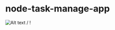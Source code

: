 # node-task-manage-app

![ Alt text](https://p17.f3.n0.cdn.getcloudapp.com/items/GGuEPeAz/3bc8bb8c-a885-454e-9f85-617ff21edf40.gif?source=viewer&v=317e27f72515e4898c5c2071f3a4ac98) / ! [](https://p17.f3.n0.cdn.getcloudapp.com/items/GGuEPeAz/3bc8bb8c-a885-454e-9f85-617ff21edf40.gif?source=viewer&v=317e27f72515e4898c5c2071f3a4ac98)

